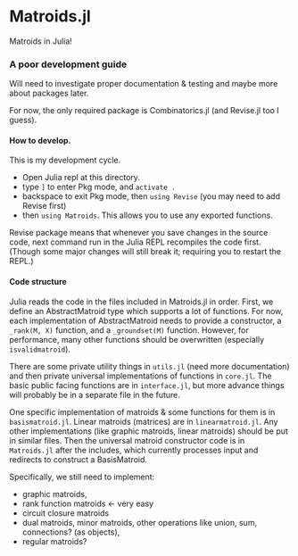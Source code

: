 # Matroids.jl
Matroids in Julia!


### A poor development guide
Will need to investigate proper documentation & testing and maybe more about packages later.

For now, the only required package is Combinatorics.jl (and Revise.jl too I guess). 

#### How to develop.
This is my development cycle.

- Open Julia repl at this directory.
- type `]` to enter Pkg mode, and `activate .`
- backspace to exit Pkg mode, then `using Revise` (you may need to add Revise first)
- then `using Matroids`. This allows you to use any exported functions.

Revise package means that whenever you save changes in the source code, next command
run in the Julia REPL recompiles the code first. (Though some major changes will
still break it; requiring you to restart the REPL.)

#### Code structure

Julia reads the code in the files included in Matroids.jl in order. 
First, we define an AbstractMatroid type which supports a lot of functions.
For now, each implementation of AbstractMatroid needs to provide a constructor,
a `_rank(M, X)` function, and a `_groundset(M)` function. However, for performance,
many other functions should be overwritten (especially `isvalidmatroid`). 

There are some private utility things in `utils.jl` (need more documentation)
and then private universal implementations of functions in `core.jl`. The basic public
facing functions are in `interface.jl`, but more advance things will probably be
in a separate file in the future.

One specific implementation of matroids & some functions for them is in `basismatroid.jl`.
Linear matroids (matrices) are in `linearmatroid.jl`. 
Any other implementations (like graphic matroids, linear matroids) should be put
in similar files.
Then the universal matroid constructor code is in `Matroids.jl` after the includes,
which currently processes input and redirects to construct a BasisMatroid.

Specifically, we still need to implement:
- graphic matroids,
- rank function matroids <- very easy
- circuit closure matroids
- dual matroids, minor matroids, other operations like union, sum, connections? (as objects),
- regular matroids?


